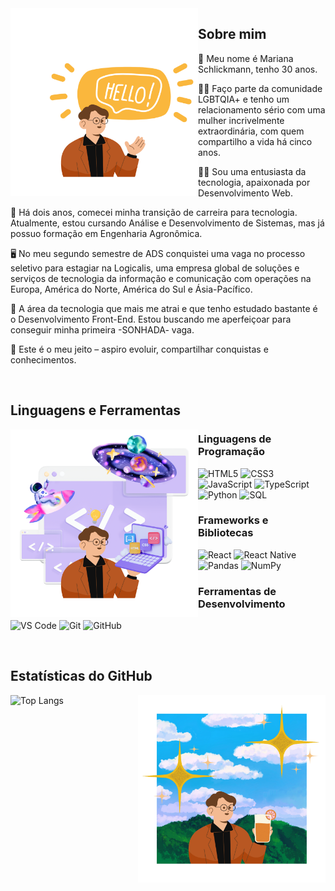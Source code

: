 <div>
<img align="left" alt="Mariana-Schlick-Hello" height="300" width="300" src="./me.png">
</div>

## Sobre mim

💖 Meu nome é Mariana Schlickmann, tenho 30 anos. 

🏳️‍🌈 Faço parte da comunidade LGBTQIA+ e tenho um relacionamento sério com uma mulher incrivelmente extraordinária, com quem compartilho a vida há cinco anos.

👩‍💻 Sou uma entusiasta da tecnologia, apaixonada por Desenvolvimento Web.

🌱  Há dois anos, comecei minha transição de carreira para tecnologia. Atualmente, estou cursando Análise e Desenvolvimento de Sistemas, mas já possuo formação em Engenharia Agronômica.

🖥️ No meu segundo semestre de ADS conquistei uma vaga no processo seletivo para estagiar na Logicalis, uma empresa global de soluções e serviços de tecnologia da informação e comunicação com operações na Europa, América do Norte, América do Sul e Ásia-Pacífico.
 
💼 A área da tecnologia que mais me atrai e que tenho estudado bastante é o Desenvolvimento Front-End. Estou buscando me aperfeiçoar para conseguir minha primeira -SONHADA- vaga.

🚀 Este é o meu jeito – aspiro evoluir, compartilhar conquistas e conhecimentos.

<br/>

## Linguagens e Ferramentas

<div>
<img align="left" alt="Mariana-Schlick-Dev" height="300" width="300" src="./dev.png">
</div>

### Linguagens de Programação

![HTML5](https://img.shields.io/badge/-HTML5-E34F26?style=flat-square&logo=html5&logoColor=white)
![CSS3](https://img.shields.io/badge/-CSS3-1572B6?style=flat-square&logo=css3&logoColor=white)
![JavaScript](https://img.shields.io/badge/-JavaScript-F7DF1E?style=flat-square&logo=javascript&logoColor=black)
![TypeScript](https://img.shields.io/badge/-TypeScript-3178C6?style=flat-square&logo=typescript&logoColor=white)
![Python](https://img.shields.io/badge/-Python-3776AB?style=flat-square&logo=python&logoColor=white)
![SQL](https://img.shields.io/badge/-SQL-4479A1?style=flat-square&logo=postgresql&logoColor=white)

### Frameworks e Bibliotecas

![React](https://img.shields.io/badge/-React-61DAFB?style=flat-square&logo=react&logoColor=white)
![React Native](https://img.shields.io/badge/-React_Native-61DAFB?style=flat-square&logo=react&logoColor=white)
![Pandas](https://img.shields.io/badge/-Pandas-150458?style=flat-square&logo=pandas&logoColor=white)
![NumPy](https://img.shields.io/badge/-NumPy-013243?style=flat-square&logo=numpy&logoColor=white)

### Ferramentas de Desenvolvimento

![VS Code](https://img.shields.io/badge/-VS%20Code-007ACC?style=flat-square&logo=visual-studio-code&logoColor=white)
![Git](https://img.shields.io/badge/-Git-F05032?style=flat-square&logo=git&logoColor=white)
![GitHub](https://img.shields.io/badge/-GitHub-181717?style=flat-square&logo=github&logoColor=white)

<br/>

## Estatísticas do GitHub

<div>
<img align="right" alt="Mariana-Schlick-Enjoy" height="300" width="300" src="./enjoy.png">
</div>

![Top Langs](https://github-readme-stats.vercel.app/api/top-langs/?username=anuraghazra&layout=compact)


